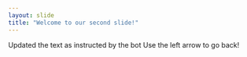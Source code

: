 ```yaml
---
layout: slide
title: "Welcome to our second slide!"
---
```

Updated the text as instructed by the bot
Use the left arrow to go back!
